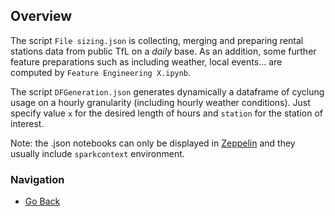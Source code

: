 ## Overview
The script `File sizing.json` is collecting, merging and preparing rental stations data from public TfL on a *daily* base. As an addition, some further feature preparations such as including weather, local events... are computed by `Feature Engineering X.ipynb`.

The script `DFGeneration.json` generates dynamically a dataframe of cyclung usage on a hourly granularity (including hourly weather conditions). Just specify value `x` for the desired length of hours and `station` for the station of interest.

Note: the .json notebooks can only be displayed in [Zeppelin](https://zeppelin.apache.org/) and they usually include `sparkcontext` environment.

### Navigation
- [Go Back](../master/)



